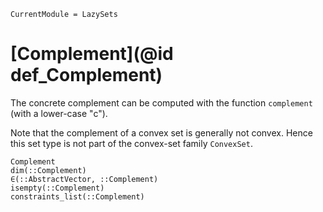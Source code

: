 ```@meta
CurrentModule = LazySets
```

# [Complement](@id def_Complement)

The concrete complement can be computed with the function `complement` (with a
lower-case "c").

Note that the complement of a convex set is generally not convex.
Hence this set type is not part of the convex-set family `ConvexSet`.

```@docs
Complement
dim(::Complement)
∈(::AbstractVector, ::Complement)
isempty(::Complement)
constraints_list(::Complement)
```
